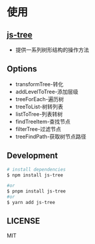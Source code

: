 # 使用
## [js-tree](https://artifactory.sf-express.com/ui/packages?name=js-tree&type=packages)

- 提供一系列树形结构的操作方法

## Options

- transformTree-转化
- addLevelToTree-添加层级
- treeForEach-遍历树
- treeToList-树转列表
- listToTree-列表转树
- findTreeItem-查找节点
- filterTree-过滤节点
- treeFindPath-获取树节点路径

## Development

```bash
# install dependencies
$ npm install js-tree

#or
$ pnpm install js-tree
#or
$ yarn add js-tree

```

## LICENSE

MIT

